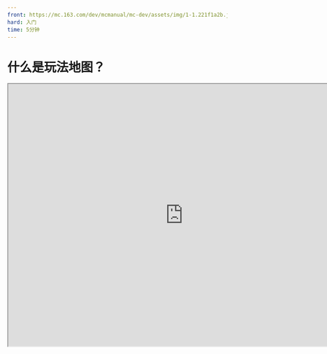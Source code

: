 ```yaml
---
front: https://mc.163.com/dev/mcmanual/mc-dev/assets/img/1-1.221f1a2b.jpg
hard: 入门
time: 5分钟
---
```

# 什么是玩法地图？

<iframe src="https://cc.163.com/act/m/daily/iframeplayer/?id=62457fab75882ab49558bcc9" width="800" height="600" allow="fullscreen"/>

跑酷地图、冒险地图、生存地图、小游戏地图、解密地图等各种类型的地图都可以称之为玩法地图；它们依赖于原版的游戏内容并进行扩展，在基础上创新出更多的“可能性”。同时玩法地图又需要区别于原版游戏，这就是 **核心玩法** 在玩法地图中的重要性。

![1-1](./image/1-1.jpg)

**本系列教程将会从头至尾讲解如何制作并发布一张玩法地图，使萌新开发者成为一名合格的玩法地图开发者。**

## 对比玩法地图和玩法组件的区别

首先玩法地图和玩法组件最明显且最需要关注的区别就是“自由度”。玩法地图一定是依赖于一个地图场景的，玩家将会在这个地图场景内完成所有游戏，就算是开放世界玩法的地图也一定会有“边界”；

而玩法组件则不需要，在无限生成的原版世界中添加扩展玩法内容即可。

![1-2](./image/1-2.png)

因此我们也可以推断出：游戏场景是组成玩法地图的重要元素。所以在后面的章节中，我们将着重介绍如何利用开发者工作台和其它软件工具高效制作游戏场景。

如果开发者想要让玩家更沉浸于游戏中，甚至将自己代入进游戏的角色，那么应该选择玩法地图；相较于功能组件，地图可以使玩法更完整，体验时的沉浸感更强。地图内的一切都由开发者决定，塑造什么风格的场景也将更好把控，玩家大致的动向也可以把握。

![1-3](./image/1-3.png)

想象一下：玩家出生在一片灰暗的密林中，四周漂浮着灰尘与微光，玩家需要在密林中探索，寻找重要的宝物以逃出生天；在这期间可能会遇到怪物、发现遗迹、获得战利品。

在这样的描述中，如果想要十足的代入感并且控制玩家游玩风向的同时保证游戏体验，玩法地图绝对是优选。

## 玩法地图需要的元素

玩法地图必须具备的元素有：

- 核心玩法：核心玩法将会贯穿整个游戏过程，玩家将一直围绕它游玩。
- 游戏场景：玩家活动的区域，可以尽可能的大或小，但不能没有或无限大。

除此之外可以拓展的加分元素：

- 数值体系：属性的克制关系、装备的加成、等级提高的成长等。
- 通关目标：玩家需要朝着目标进行游戏，最终通关。
- 附加玩法：在核心玩法的基础上堆砌更多的分支玩法，增加可玩性。

充分结合以上这些元素，合理运用并且发挥创意才能开发出优质的玩法地图！

## 体验优质的玩法地图

在我的世界中国版的资源中心里，有很多作品，建议萌新开发者在学习开发前先去体验一些作品，对地图和组件有一些了解；除此之外，体验优质的玩法地图也是很重要的一课，因为这不仅可以学习好的游戏设计，还可以了解什么样的游戏内容可以使玩家得到更好的游戏体验。

我的世界开发者官网中也有相关的教程和示例：[《我的海滨农场》](../../20-玩法地图教程/第00章：示例下载/示例下载.html)

![1-4](./image/1-4.png)

**课后作业：** 尝试体验一些优秀的玩法地图并分析自己喜欢或不喜欢的部分。

